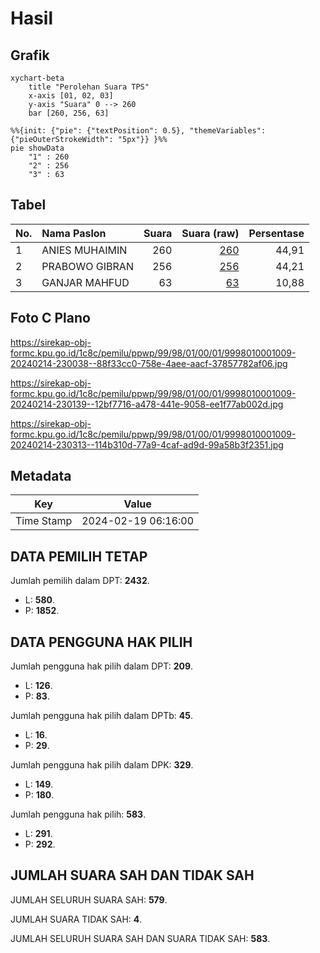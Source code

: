 # Hasil

## Grafik

```mermaid
xychart-beta
    title "Perolehan Suara TPS"
    x-axis [01, 02, 03]
    y-axis "Suara" 0 --> 260
    bar [260, 256, 63]
```

```mermaid
%%{init: {"pie": {"textPosition": 0.5}, "themeVariables": {"pieOuterStrokeWidth": "5px"}} }%%
pie showData
    "1" : 260
    "2" : 256
    "3" : 63
```

## Tabel

| No. | Nama Paslon    | Suara | Suara (raw) | Persentase |
|:--- |:-------------- | -----:| -----------:| ----------:|
| 1   | ANIES MUHAIMIN | 260   | [260][p-1]  | 44,91      |
| 2   | PRABOWO GIBRAN | 256   | [256][p-2]  | 44,21      |
| 3   | GANJAR MAHFUD  | 63    | [63][p-3]   | 10,88      |


[p-1]: https://github.com/gigit-pemilu/pemilu-2024-99-luar-negeri/blob/main/pilpres/hitung-suara/sub/99-luar-negeri/sub/98-riyadh-arab-saudi/sub/01-riyadh-arab-saudi/sub/0001-riyadh-arab-saudi/sub/009-tps-008/sub/paslon-1.txt
[p-2]: https://github.com/gigit-pemilu/pemilu-2024-99-luar-negeri/blob/main/pilpres/hitung-suara/sub/99-luar-negeri/sub/98-riyadh-arab-saudi/sub/01-riyadh-arab-saudi/sub/0001-riyadh-arab-saudi/sub/009-tps-008/sub/paslon-2.txt
[p-3]: https://github.com/gigit-pemilu/pemilu-2024-99-luar-negeri/blob/main/pilpres/hitung-suara/sub/99-luar-negeri/sub/98-riyadh-arab-saudi/sub/01-riyadh-arab-saudi/sub/0001-riyadh-arab-saudi/sub/009-tps-008/sub/paslon-3.txt

## Foto C Plano

https://sirekap-obj-formc.kpu.go.id/1c8c/pemilu/ppwp/99/98/01/00/01/9998010001009-20240214-230038--88f33cc0-758e-4aee-aacf-37857782af06.jpg

https://sirekap-obj-formc.kpu.go.id/1c8c/pemilu/ppwp/99/98/01/00/01/9998010001009-20240214-230139--12bf7716-a478-441e-9058-ee1f77ab002d.jpg

https://sirekap-obj-formc.kpu.go.id/1c8c/pemilu/ppwp/99/98/01/00/01/9998010001009-20240214-230313--114b310d-77a9-4caf-ad9d-99a58b3f2351.jpg


## Metadata

| Key        | Value               |
| ---------- | ------------------- |
| Time Stamp | 2024-02-19 06:16:00 |


## DATA PEMILIH TETAP

Jumlah pemilih dalam DPT: **2432**.
 * L: **580**.
 * P: **1852**.

## DATA PENGGUNA HAK PILIH

Jumlah pengguna hak pilih dalam DPT: **209**.
 * L: **126**.
 * P: **83**.

Jumlah pengguna hak pilih dalam DPTb: **45**.
 * L: **16**.
 * P: **29**.

Jumlah pengguna hak pilih dalam DPK: **329**.
 * L: **149**.
 * P: **180**.

Jumlah pengguna hak pilih: **583**.
 * L: **291**.
 * P: **292**.

## JUMLAH SUARA SAH DAN TIDAK SAH

JUMLAH SELURUH SUARA SAH: **579**.

JUMLAH SUARA TIDAK SAH: **4**.

JUMLAH SELURUH SUARA SAH DAN SUARA TIDAK SAH: **583**.


